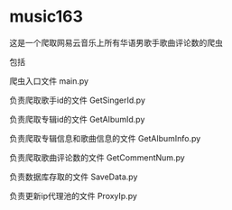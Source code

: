 # music163
这是一个爬取网易云音乐上所有华语男歌手歌曲评论数的爬虫

包括

爬虫入口文件 main.py

负责爬取歌手id的文件 GetSingerId.py

负责爬取专辑id的文件 GetAlbumId.py

负责爬取专辑信息和歌曲信息的文件 GetAlbumInfo.py

负责爬取歌曲评论数的文件 GetCommentNum.py

负责数据库存取的文件 SaveData.py

负责更新ip代理池的文件 ProxyIp.py

